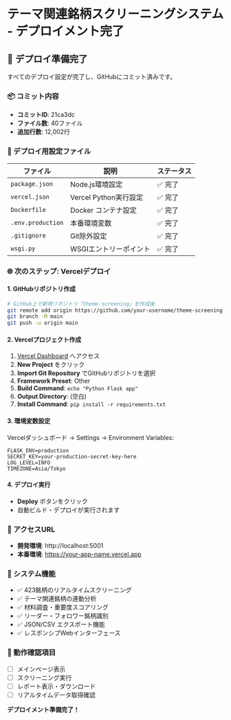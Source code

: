 # テーマ関連銘柄スクリーニングシステム - デプロイメント完了

## 🚀 デプロイ準備完了

すべてのデプロイ設定が完了し、GitHubにコミット済みです。

### 📦 コミット内容
- **コミットID**: 21ca3dc
- **ファイル数**: 40ファイル
- **追加行数**: 12,002行

### 🔧 デプロイ用設定ファイル

| ファイル | 説明 | ステータス |
|---------|------|----------|
| `package.json` | Node.js環境設定 | ✅ 完了 |
| `vercel.json` | Vercel Python実行設定 | ✅ 完了 |
| `Dockerfile` | Docker コンテナ設定 | ✅ 完了 |
| `.env.production` | 本番環境変数 | ✅ 完了 |
| `.gitignore` | Git除外設定 | ✅ 完了 |
| `wsgi.py` | WSGIエントリーポイント | ✅ 完了 |

### 🌐 次のステップ: Vercelデプロイ

#### 1. GitHubリポジトリ作成
```bash
# GitHub上で新規リポジトリ「theme-screening」を作成後
git remote add origin https://github.com/your-username/theme-screening.git
git branch -M main
git push -u origin main
```

#### 2. Vercelプロジェクト作成
1. [Vercel Dashboard](https://vercel.com/dashboard) へアクセス
2. **New Project** をクリック
3. **Import Git Repository** でGitHubリポジトリを選択
4. **Framework Preset**: Other
5. **Build Command**: `echo "Python Flask app"`
6. **Output Directory**: (空白)
7. **Install Command**: `pip install -r requirements.txt`

#### 3. 環境変数設定
Vercelダッシュボード → Settings → Environment Variables:
```
FLASK_ENV=production
SECRET_KEY=your-production-secret-key-here
LOG_LEVEL=INFO
TIMEZONE=Asia/Tokyo
```

#### 4. デプロイ実行
- **Deploy** ボタンをクリック
- 自動ビルド・デプロイが実行されます

### 📱 アクセスURL
- **開発環境**: http://localhost:5001
- **本番環境**: https://your-app-name.vercel.app

### 🎯 システム機能
- ✅ 423銘柄のリアルタイムスクリーニング
- ✅ テーマ関連銘柄の連動分析
- ✅ 材料調査・重要度スコアリング
- ✅ リーダー・フォロワー銘柄識別
- ✅ JSON/CSV エクスポート機能
- ✅ レスポンシブWebインターフェース

### 🔧 動作確認項目
- [ ] メインページ表示
- [ ] スクリーニング実行
- [ ] レポート表示・ダウンロード
- [ ] リアルタイムデータ取得確認

**デプロイメント準備完了！**